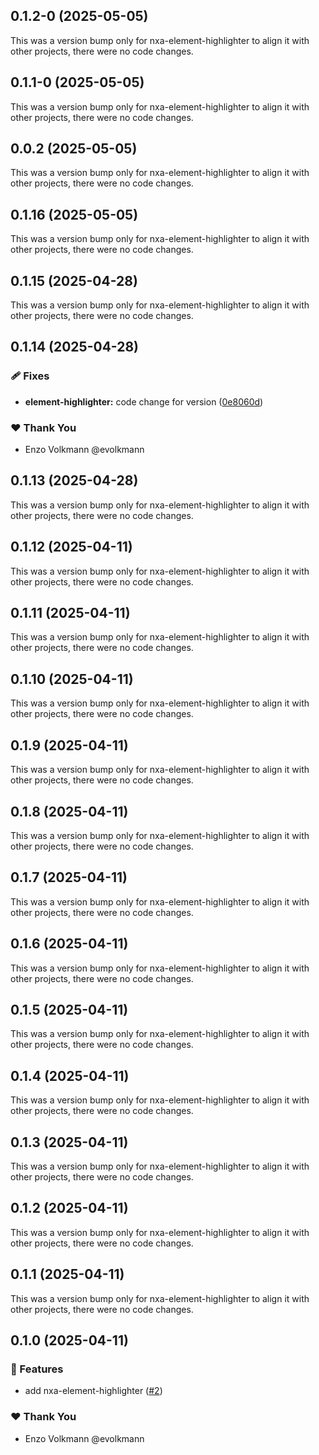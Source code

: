 ## 0.1.2-0 (2025-05-05)

This was a version bump only for nxa-element-highlighter to align it with other projects, there were no code changes.

## 0.1.1-0 (2025-05-05)

This was a version bump only for nxa-element-highlighter to align it with other projects, there were no code changes.

## 0.0.2 (2025-05-05)

This was a version bump only for nxa-element-highlighter to align it with other projects, there were no code changes.

## 0.1.16 (2025-05-05)

This was a version bump only for nxa-element-highlighter to align it with other projects, there were no code changes.

## 0.1.15 (2025-04-28)

This was a version bump only for nxa-element-highlighter to align it with other projects, there were no code changes.

## 0.1.14 (2025-04-28)

### 🩹 Fixes

- **element-highlighter:** code change for version ([0e8060d](https://github.com/nextrap/nextrap-monorepo/commit/0e8060d))

### ❤️ Thank You

- Enzo Volkmann @evolkmann

## 0.1.13 (2025-04-28)

This was a version bump only for nxa-element-highlighter to align it with other projects, there were no code changes.

## 0.1.12 (2025-04-11)

This was a version bump only for nxa-element-highlighter to align it with other projects, there were no code changes.

## 0.1.11 (2025-04-11)

This was a version bump only for nxa-element-highlighter to align it with other projects, there were no code changes.

## 0.1.10 (2025-04-11)

This was a version bump only for nxa-element-highlighter to align it with other projects, there were no code changes.

## 0.1.9 (2025-04-11)

This was a version bump only for nxa-element-highlighter to align it with other projects, there were no code changes.

## 0.1.8 (2025-04-11)

This was a version bump only for nxa-element-highlighter to align it with other projects, there were no code changes.

## 0.1.7 (2025-04-11)

This was a version bump only for nxa-element-highlighter to align it with other projects, there were no code changes.

## 0.1.6 (2025-04-11)

This was a version bump only for nxa-element-highlighter to align it with other projects, there were no code changes.

## 0.1.5 (2025-04-11)

This was a version bump only for nxa-element-highlighter to align it with other projects, there were no code changes.

## 0.1.4 (2025-04-11)

This was a version bump only for nxa-element-highlighter to align it with other projects, there were no code changes.

## 0.1.3 (2025-04-11)

This was a version bump only for nxa-element-highlighter to align it with other projects, there were no code changes.

## 0.1.2 (2025-04-11)

This was a version bump only for nxa-element-highlighter to align it with other projects, there were no code changes.

## 0.1.1 (2025-04-11)

This was a version bump only for nxa-element-highlighter to align it with other projects, there were no code changes.

## 0.1.0 (2025-04-11)

### 🚀 Features

- add nxa-element-highlighter ([#2](https://github.com/nextrap/nextrap-monorepo/pull/2))

### ❤️ Thank You

- Enzo Volkmann @evolkmann
